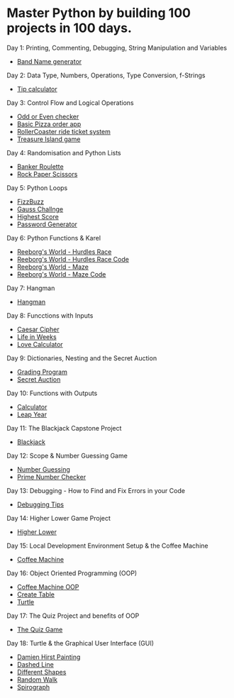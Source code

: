 # Master Python by building 100 projects in 100 days.

Day 1: Printing, Commenting, Debugging, String Manipulation and Variables

   - [Band Name generator](https://github.com/sirxmatt/python_bootcamp/blob/main/Day%2001/band_name_generator.py)

Day 2: Data Type, Numbers, Operations, Type Conversion, f-Strings

   - [Tip calculator](https://github.com/sirxmatt/python_bootcamp/blob/main/Day%2002/tip_calculator.py)

Day 3: Control Flow and Logical Operations

   - [Odd or Even checker](https://github.com/sirxmatt/python_bootcamp/blob/main/Day%2003/odd_or_even.py)
   - [Basic Pizza order app](https://github.com/sirxmatt/python_bootcamp/blob/main/Day%2003/pizza_store.py)
   - [RollerCoaster ride ticket system](https://github.com/sirxmatt/python_bootcamp/blob/main/Day%2003/roller_coster_ticket.py)
   - [Treasure Island game](https://github.com/sirxmatt/python_bootcamp/blob/main/Day%2003/treasure_island.py)

Day 4: Randomisation and Python Lists

   - [Banker Roulette](https://github.com/sirxmatt/python_bootcamp/blob/main/Day%2004/banker_roulette.py)
   - [Rock Paper Scissors](https://github.com/sirxmatt/python_bootcamp/blob/main/Day%2004/rock_paper_scissors.py)

Day 5: Python Loops

   - [FizzBuzz](https://github.com/sirxmatt/python_bootcamp/blob/main/Day%2005/fizzbuzz.py)
   - [Gauss Challnge](https://github.com/sirxmatt/python_bootcamp/blob/main/Day%2005/gauss_challenge.py)
   - [Highest Score](https://github.com/sirxmatt/python_bootcamp/blob/main/Day%2005/highest_score.py)
   - [Password Generator](https://github.com/sirxmatt/python_bootcamp/blob/main/Day%2005/password_geneator.py)

Day 6: Python Functions & Karel
   
   - [Reeborg's World - Hurdles Race](https://reeborg.ca/reeborg.html?lang=en&mode=python&menu=worlds%2Fmenus%2Freeborg_intro_en.json&name=Hurdle%2004&url=worlds%2Ftutorial_en%2Fhurdle4.json)
   - [Reeborg's World - Hurdles Race Code](https://github.com/sirxmatt/python_bootcamp/blob/main/Day%2006/hurdles_race.py)
   - [Reeborg's World - Maze](https://reeborg.ca/reeborg.html?lang=en&mode=python&menu=worlds%2Fmenus%2Freeborg_intro_en.json&name=Maze&url=worlds%2Ftutorial_en%2Fmaze1.json)
   - [Reeborg's World - Maze Code](https://github.com/sirxmatt/python_bootcamp/blob/main/Day%2006/maze.py)

Day 7: Hangman

   - [Hangman](https://github.com/sirxmatt/python_bootcamp/blob/main/Day%2007/hangman.py)

Day 8: Funcctions with Inputs

   - [Caesar Cipher](https://github.com/sirxmatt/python_bootcamp/blob/main/Day%2008/ceasar_cipher.py)
   - [Life in Weeks](https://github.com/sirxmatt/python_bootcamp/blob/main/Day%2008/life_in_weeks.py)
   - [Love Calculator](https://github.com/sirxmatt/python_bootcamp/blob/main/Day%2008/love_calculator.py)

Day 9: Dictionaries, Nesting and the Secret Auction

   - [Grading Program](https://github.com/sirxmatt/python_bootcamp/blob/main/Day%2009/grading_program.py)
   - [Secret Auction](https://github.com/sirxmatt/python_bootcamp/blob/main/Day%2009/secret_auction.py)

Day 10: Functions with Outputs

   - [Calculator](https://github.com/sirxmatt/python_bootcamp/blob/main/Day%2010/calculator.py)
   - [Leap Year](https://github.com/sirxmatt/python_bootcamp/blob/main/Day%2010/leap_year.py)

Day 11: The Blackjack Capstone Project

   - [Blackjack](https://github.com/sirxmatt/python_bootcamp/blob/main/Day%2011/blackjack.py)

Day 12: Scope & Number Guessing Game

   - [Number Guessing](https://github.com/sirxmatt/python_bootcamp/blob/main/Day%2012/number_guessing_game.py)
   - [Prime Number Checker](https://github.com/sirxmatt/python_bootcamp/blob/main/Day%2012/prime_number_checker.py)

Day 13: Debugging - How to Find and Fix Errors in your Code

   - [Debugging Tips](https://github.com/sirxmatt/python_bootcamp/blob/main/Day%2013/debug_tips.md)

Day 14: Higher Lower Game Project

   - [Higher Lower](https://github.com/sirxmatt/python_bootcamp/blob/main/Day%2014/higher_lower.py)

Day 15: Local Development Environment Setup & the Coffee Machine

   - [Coffee Machine](https://github.com/sirxmatt/python_bootcamp/blob/main/Day%2015/coffee_machine.py)

Day 16: Object Oriented Programming (OOP)

   - [Coffee Machine OOP](https://github.com/sirxmatt/python_bootcamp/blob/main/Day%2016/coffee_machine/main.py)
   - [Create Table](https://github.com/sirxmatt/python_bootcamp/blob/main/Day%2016/create_table.py)
   - [Turtle](https://github.com/sirxmatt/python_bootcamp/blob/main/Day%2016/timmy_turtle.py)

Day 17: The Quiz Project and benefits of OOP

   - [The Quiz Game](https://github.com/sirxmatt/python_bootcamp/blob/main/Day%2017/main.py)

Day 18: Turtle & the Graphical User Interface (GUI)

   - [Damien Hirst Painting](https://github.com/sirxmatt/python_bootcamp/blob/main/Day%2018/damien_hirst_painting.py)
   - [Dashed Line](https://github.com/sirxmatt/python_bootcamp/blob/main/Day%2018/dashed_line.py)
   - [Different Shapes](https://github.com/sirxmatt/python_bootcamp/blob/main/Day%2018/different_shapes.py)
   - [Random Walk](https://github.com/sirxmatt/python_bootcamp/blob/main/Day%2018/random_walk.py)
   - [Spirograph](https://github.com/sirxmatt/python_bootcamp/blob/main/Day%2018/spirograph.py)
